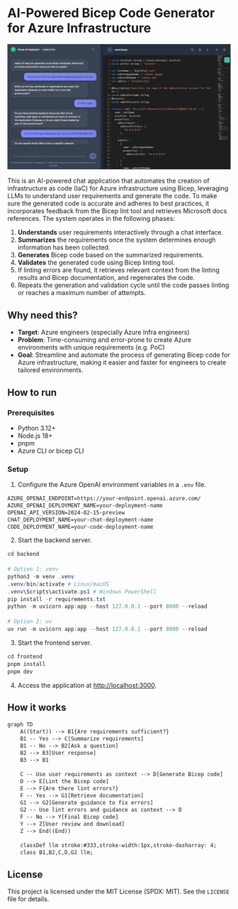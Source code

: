 # AI-Powered Bicep Code Generator for Azure Infrastructure

![preview](./assets/preview.png)

This is an AI-powered chat application that automates the creation of infrastructure as code (IaC) for Azure infrastructure using Bicep, leveraging LLMs to understand user requirements and generate the code. To make sure the generated code is accurate and adheres to best practices, it incorporates feedback from the Bicep lint tool and retrieves Microsoft docs references. The system operates in the following phases:

1. **Understands** user requirements interactively through a chat interface.
2. **Summarizes** the requirements once the system determines enough information has been collected.
3. **Generates** Bicep code based on the summarized requirements.
4. **Validates** the generated code using Bicep linting tool.
5. If linting errors are found, it retrieves relevant context from the linting results and Bicep documentation, and regenerates the code.
6. Repeats the generation and validation cycle until the code passes linting or reaches a maximum number of attempts.

## Why need this?

- **Target**: Azure engineers (especially Azure Infra engineers)
- **Problem**: Time-consuming and error-prone to create Azure environments with unique requirements (e.g. PoC)
- **Goal**: Streamline and automate the process of generating Bicep code for Azure infrastructure, making it easier and faster for engineers to create tailored environments.

## How to run

### Prerequisites

- Python 3.12+
- Node.js 18+
- pnpm
- Azure CLI or bicep CLI

### Setup

1. Configure the Azure OpenAI environment variables in a `.env` file.

```env
AZURE_OPENAI_ENDPOINT=https://your-endpoint.openai.azure.com/
AZURE_OPENAI_DEPLOYMENT_NAME=your-deployment-name
OPENAI_API_VERSION=2024-02-15-preview
CHAT_DEPLOYMENT_NAME=your-chat-deployment-name
CODE_DEPLOYMENT_NAME=your-code-deployment-name
```

2. Start the backend server.

```powershell
cd backend

# Option 1: venv
python3 -m venv .venv
.venv/bin/activate # Linux/macOS
.venv\Scripts\activate.ps1 # Windows PowerShell
pip install -r requirements.txt
python -m uvicorn app:app --host 127.0.0.1 --port 8000 --reload

# Option 2: uv
uv run -m uvicorn app:app --host 127.0.0.1 --port 8000 --reload
```

3. Start the frontend server.

```powershell
cd frontend
pnpm install
pnpm dev
```

4. Access the application at [http://localhost:3000](http://localhost:3000).

## How it works

```mermaid
graph TD
    A((Start)) --> B1{Are requirements sufficient?}
    B1 -- Yes --> C[Summarize requirements]
    B1 -- No --> B2[Ask a question]
    B2 --> B3[User response]
    B3 --> B1

    C -- Use user requirements as context --> D[Generate Bicep code]
    D --> E[Lint the Bicep code]
    E --> F{Are there lint errors?}
    F -- Yes --> G1[Retrieve documentation]
    G1 --> G2[Generate guidance to fix errors]
    G2 -- Use lint errors and guidance as context --> D
    F -- No --> Y[Final Bicep code]
    Y --> Z[User review and download]
    Z --> End((End))

    classDef llm stroke:#333,stroke-width:1px,stroke-dasharray: 4;
    class B1,B2,C,D,G2 llm;
```

## License

This project is licensed under the MIT License (SPDX: MIT). See the `LICENSE` file for details.
